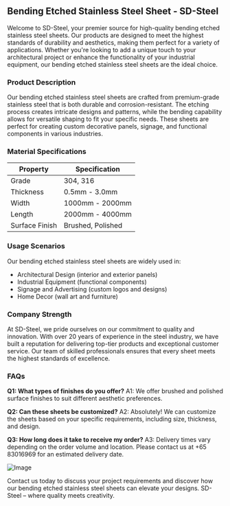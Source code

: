 ## Bending Etched Stainless Steel Sheet - SD-Steel

Welcome to SD-Steel, your premier source for high-quality bending etched stainless steel sheets. Our products are designed to meet the highest standards of durability and aesthetics, making them perfect for a variety of applications. Whether you're looking to add a unique touch to your architectural project or enhance the functionality of your industrial equipment, our bending etched stainless steel sheets are the ideal choice.

### Product Description
Our bending etched stainless steel sheets are crafted from premium-grade stainless steel that is both durable and corrosion-resistant. The etching process creates intricate designs and patterns, while the bending capability allows for versatile shaping to fit your specific needs. These sheets are perfect for creating custom decorative panels, signage, and functional components in various industries.

### Material Specifications
| Property          | Specification         |
|-------------------|-----------------------|
| Grade             | 304, 316              |
| Thickness         | 0.5mm - 3.0mm         |
| Width             | 1000mm - 2000mm       |
| Length            | 2000mm - 4000mm       |
| Surface Finish    | Brushed, Polished     |

### Usage Scenarios
Our bending etched stainless steel sheets are widely used in:
- Architectural Design (interior and exterior panels)
- Industrial Equipment (functional components)
- Signage and Advertising (custom logos and designs)
- Home Decor (wall art and furniture)

### Company Strength
At SD-Steel, we pride ourselves on our commitment to quality and innovation. With over 20 years of experience in the steel industry, we have built a reputation for delivering top-tier products and exceptional customer service. Our team of skilled professionals ensures that every sheet meets the highest standards of excellence.

### FAQs
**Q1: What types of finishes do you offer?**
A1: We offer brushed and polished surface finishes to suit different aesthetic preferences.

**Q2: Can these sheets be customized?**
A2: Absolutely! We can customize the sheets based on your specific requirements, including size, thickness, and design.

**Q3: How long does it take to receive my order?**
A3: Delivery times vary depending on the order volume and location. Please contact us at +65 83016969 for an estimated delivery date.

![Image](https://github.com/user-attachments/assets/2567258e-e124-4816-932d-1809bd27ef0b)

Contact us today to discuss your project requirements and discover how our bending etched stainless steel sheets can elevate your designs. SD-Steel – where quality meets creativity.